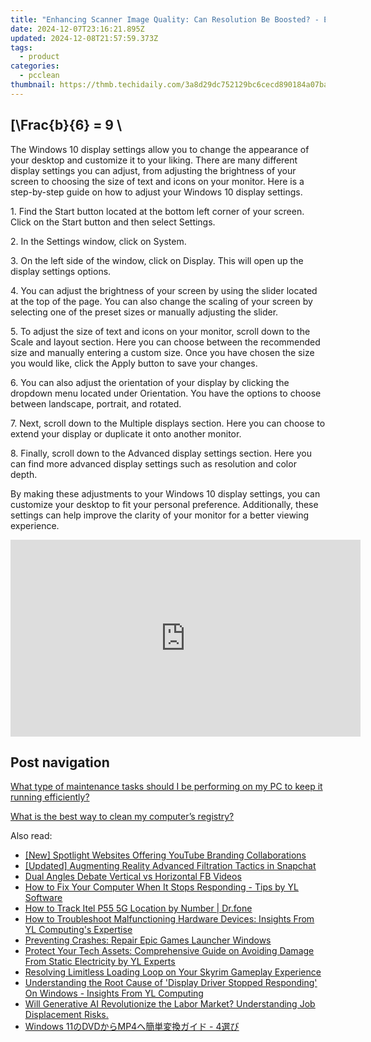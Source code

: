 ```yaml
---
title: "Enhancing Scanner Image Quality: Can Resolution Be Boosted? - Explore Techniques with YL Computing"
date: 2024-12-07T23:16:21.895Z
updated: 2024-12-08T21:57:59.373Z
tags:
  - product
categories:
  - pcclean
thumbnail: https://thmb.techidaily.com/3a8d29dc752129bc6cecd890184a07ba60927370b95afc8af67003c49b108b72.jpg
---
```


## \[\Frac{b}{6} = 9 \

The Windows 10 display settings allow you to change the appearance of your desktop and customize it to your liking. There are many different display settings you can adjust, from adjusting the brightness of your screen to choosing the size of text and icons on your monitor. Here is a step-by-step guide on how to adjust your Windows 10 display settings. 

1\. Find the Start button located at the bottom left corner of your screen. Click on the Start button and then select Settings.

2\. In the Settings window, click on System.

3\. On the left side of the window, click on Display. This will open up the display settings options. 

4\. You can adjust the brightness of your screen by using the slider located at the top of the page. You can also change the scaling of your screen by selecting one of the preset sizes or manually adjusting the slider.

5\. To adjust the size of text and icons on your monitor, scroll down to the Scale and layout section. Here you can choose between the recommended size and manually entering a custom size. Once you have chosen the size you would like, click the Apply button to save your changes.

6\. You can also adjust the orientation of your display by clicking the dropdown menu located under Orientation. You have the options to choose between landscape, portrait, and rotated.

7\. Next, scroll down to the Multiple displays section. Here you can choose to extend your display or duplicate it onto another monitor.

8\. Finally, scroll down to the Advanced display settings section. Here you can find more advanced display settings such as resolution and color depth. 

By making these adjustments to your Windows 10 display settings, you can customize your desktop to fit your personal preference. Additionally, these settings can help improve the clarity of your monitor for a better viewing experience.

<!-- affiliate ads begin -->
<iframe width="560" height="315" src="https://www.youtube.com/embed/9Q8Feep0Rc0?si=YkPhRxXGvrRRMJtb" title="YouTube video player" frameborder="0" allow="accelerometer; autoplay; clipboard-write; encrypted-media; gyroscope; picture-in-picture; web-share" referrerpolicy="strict-origin-when-cross-origin" allowfullscreen></iframe>
<!-- affiliate ads end -->

## Post navigation

[What type of maintenance tasks should I be performing on my PC to keep it running efficiently?](https://tools.techidaily.com/pcclean/products/)

[What is the best way to clean my computer’s registry?](https://tools.techidaily.com/pcclean/products/)

<ins class="adsbygoogle"
     style="display:block"
     data-ad-format="autorelaxed"
     data-ad-client="ca-pub-7571918770474297"
     data-ad-slot="1223367746"></ins>

<ins class="adsbygoogle"
     style="display:block"
     data-ad-client="ca-pub-7571918770474297"
     data-ad-slot="8358498916"
     data-ad-format="auto"
     data-full-width-responsive="true"></ins>

<span class="atpl-alsoreadstyle">Also read:</span>
<div><ul>
<li><a href="https://youtube-blog.techidaily.com/potlight-websites-offering-youtube-branding-collaborations/"><u>[New] Spotlight Websites Offering YouTube Branding Collaborations</u></a></li>
<li><a href="https://snapchat-videos.techidaily.com/updated-augmenting-reality-advanced-filtration-tactics-in-snapchat/"><u>[Updated] Augmenting Reality Advanced Filtration Tactics in Snapchat</u></a></li>
<li><a href="https://facebook-videos.techidaily.com/dual-angles-debate-vertical-vs-horizontal-fb-videos/"><u>Dual Angles Debate Vertical vs Horizontal FB Videos</u></a></li>
<li><a href="https://win-updates.techidaily.com/how-to-fix-your-computer-when-it-stops-responding-tips-by-yl-software/"><u>How to Fix Your Computer When It Stops Responding - Tips by YL Software</u></a></li>
<li><a href="https://android-location-track.techidaily.com/how-to-track-itel-p55-5g-location-by-number-drfone-by-drfone-virtual-android/"><u>How to Track Itel P55 5G Location by Number | Dr.fone</u></a></li>
<li><a href="https://win-updates.techidaily.com/how-to-troubleshoot-malfunctioning-hardware-devices-insights-from-yl-computings-expertise/"><u>How to Troubleshoot Malfunctioning Hardware Devices: Insights From YL Computing's Expertise</u></a></li>
<li><a href="https://games-able.techidaily.com/preventing-crashes-repair-epic-games-launcher-windows/"><u>Preventing Crashes: Repair Epic Games Launcher Windows</u></a></li>
<li><a href="https://win-updates.techidaily.com/protect-your-tech-assets-comprehensive-guide-on-avoiding-damage-from-static-electricity-by-yl-experts/"><u>Protect Your Tech Assets: Comprehensive Guide on Avoiding Damage From Static Electricity by YL Experts</u></a></li>
<li><a href="https://common-error.techidaily.com/resolving-limitless-loading-loop-on-your-skyrim-gameplay-experience/"><u>Resolving Limitless Loading Loop on Your Skyrim Gameplay Experience</u></a></li>
<li><a href="https://win-updates.techidaily.com/understanding-the-root-cause-of-display-driver-stopped-responding-on-windows-insights-from-yl-computing/"><u>Understanding the Root Cause of 'Display Driver Stopped Responding' On Windows - Insights From YL Computing</u></a></li>
<li><a href="https://tech-hub.techidaily.com/will-generative-ai-revolutionize-the-labor-market-understanding-job-displacement-risks/"><u>Will Generative AI Revolutionize the Labor Market? Understanding Job Displacement Risks.</u></a></li>
<li><a href="https://video-capture.techidaily.com/windows-11dvdmp4-4/"><u>Windows 11のDVDからMP4へ簡単変換ガイド - 4選び</u></a></li>
</ul></div>


